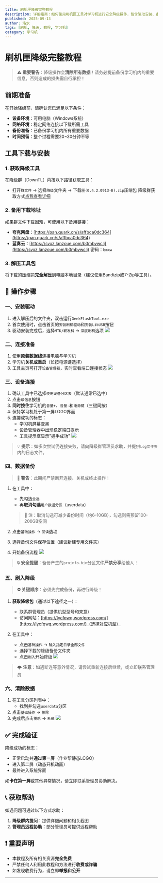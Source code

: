 ```yaml
---
title: 刷机匣降级完整教程
description: 详细指南：如何使用刷机匣工具对学习机进行安全降级操作，包含驱动安装、备份、刷机和数据清除全流程。
published: 2025-09-13
author: 洛水
tags: [刷机, 降级, 教程, 学习机]
category: 学习机
---
```


# 刷机匣降级完整教程

> **⚠️ 重要警告**：降级操作会**清除所有数据**！请务必提前备份学习机内的重要信息，否则造成的损失需自行承担！

## 前期准备

在开始降级前，请确认您已满足以下条件：

- **设备环境**：可用电脑（Windows系统）
- **网络环境**：稳定网络连接以下载所需工具
- **备份准备**：已备份学习机内所有重要数据
- **时间预留**：整个过程需要20~30分钟不等

## 工具下载与安装

### 1. 获取降级工具
在降级群（DownTL）内按以下路径获取工具：
- 打开`群文件` → 选择`降级`文件夹 → 下载`匣(0.4.2.0913-B).zip`压缩包
降级群获取方式[点我查看详细](https://qm.qq.com/q/l6kcL4bPLa)

### 2. 备用下载地址
如果群文件下载困难，可使用以下备用链接：
- **夸克网盘**：[https://pan.quark.cn/s/affbca0dc364](https://pan.quark.cn/s/affbca0dc364)
- **蓝奏云**：[https://syxz.lanzoue.com/b0mbywcli](https://syxz.lanzoue.com/b0mbywcli) 密码：`bmxw`

### 3. 解压工具包
将下载的压缩包**完全解压**到电脑本地目录（建议使用Bandizip或7-Zip等工具）。

## 🔧 操作步骤

### 一、安装驱动
1. 进入解压后的文件夹，双击运行`GeekFlashTool.exe`
2. 首次使用时，点击首页的`安装刷机驱动`和`安装LibUSB`按钮
3. 驱动安装完成后，选择`MTK/联发科` → `深度刷机`选项
![](https://s1.imagehub.cc/images/2025/09/14/8a54a596d6841b87e698585162a9798e.png)

### 二、连接准备
1. 使用**原装数据线**连接电脑与学习机
2. 学习机**关机或重启**（长按电源键选择）
3. 工具主页可打开`设备管理器`，实时查看端口连接状态
![](https://s1.imagehub.cc/images/2025/09/14/f6f050026708ebb0da5a04f7764e9c68.png)

### 三、设备连接
1. 确认工具中已选择`使用设备分区表`（默认通常已选中）
2. 点击`读信息`按钮
3. **同时按住**学习机的`音量+`、`音量-`和`电源键`（三键同按）
4. 保持学习机处于第一屏LOGO界面
5. 连接成功的标志：
   - 学习机屏幕变黑
   - 设备管理器中出现稳定端口提示
   - 工具提示框显示"握手成功"
![](https://s1.imagehub.cc/images/2025/09/14/6b06e403fb759f968b4721d433248539.png)
> 💡 **提示**：如多次尝试仍连接失败，请向降级群管理员求助，并提供`Log文件夹`内的日志文件。

### 四、数据备份
> **🚨 警告**：此期间严禁断开连接、关机或终止操作！

1. 在工具中：
   - 先勾选`全选`
   - 再**取消勾选**`用户数据分区`（userdata）
   > 📝 注：取消勾选可减少备份时间（约6-10GB），勾选则需预留100-200GB空间

2. 点击`基础操作` → `回读`选项
3. 选择备份文件保存位置（建议新建专用文件夹）
4. 开始备份流程
![](https://s1.imagehub.cc/images/2025/09/14/5cac01ac954618c3c4efeef614f2bd64.png)

> 🔒 **安全提醒**：备份产生的`proinfo.bin`分区文件**严禁分享**给他人！

### 五、刷入降级
> **⛔ 关键顺序**：必须先完成备份，再进行降级！

1. **获取降级包**（通过以下途径之一）：
   - 联系群管理员（提供机型型号和来意）
   - 访问网站：[https://lycfqwq.wordpress.com/](https://lycfqwq.wordpress.com/)（选择对应机型）

2. 在工具中：
   - 点击`基础操作` → `输入指定目录全部文件`
   - 选择下载的降级备份文件夹
   - 点击`刷入`开始降级
![](https://s1.imagehub.cc/images/2025/09/14/7933a9c2b05e84a304a1a3ccaac8d380.png)

> 🌩️ **注意**：如遇断连等意外情况，请尝试重新连接后继续，或立即联系管理员

### 六、清除数据
1. 在工具分区列表中：
   - 找到并勾选`userdata`分区
2. 点击`基础操作` → `擦除`
3. 完成后点击`重启` → `系统`
![](https://s1.imagehub.cc/images/2025/09/14/f5d7d8ea3c33e3be4e89eee0252086e6.png)
## ✅ 完成验证

降级成功的标志：
- 正常启动并**通过第一屏**（作业帮静态LOGO）
- 进入第二屏（动态开机动画）
- 最终进入系统界面

如**卡在第一屏**或其他异常情况，请立即联系管理员协助解决。

## 📞 获取帮助

如遇问题可通过以下方式求助：
1. **降级群内提问**：提供详细问题和相关截图
2. **管理员远程协助**：部分管理员可提供远程帮助

## ❗ 重要声明

- 本教程及所有相关资源**完全免费**
- 严禁任何人利用此教程和方法进行**收费或诈骗**
- 如发现收费行为，请立即**举报和公开**

---